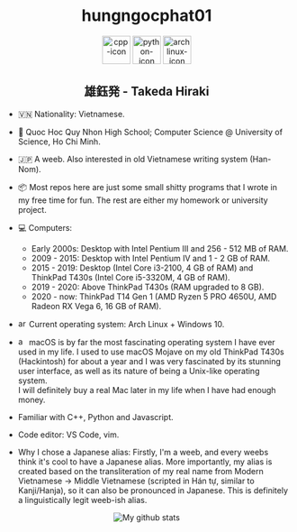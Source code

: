 <div align="center"><h1> hungngocphat01 </h1></div>

<div align="center">
<span>
  <img height="50" alt="cpp-icon" src="https://user-images.githubusercontent.com/42747200/46140125-da084900-c26d-11e8-8ea7-c45ae6306309.png"/>
  <img height="50" alt="python-icon" src="https://cdn3.iconfinder.com/data/icons/logos-and-brands-adobe/512/267_Python-512.png"/>
  <img height="50" alt="archlinux-icon" src="https://www.logolynx.com/images/logolynx/91/914639a1180c179a71fee283128b01c5.png"/>
</span></br>
  <h2> 雄鈺発 - Takeda Hiraki</h2>
</div>

- 🇻🇳 Nationality: Vietnamese.
- 🏫 Quoc Hoc Quy Nhon High School; Computer Science @ University of Science, Ho Chi Minh.
- 🇯🇵 A weeb. Also interested in old Vietnamese writing system (Han-Nom).
- 📦 Most repos here are just some small shitty programs that I wrote in my free time for fun. The rest are either my homework or university project.
- 💻 Computers: 
  - Early 2000s: Desktop with Intel Pentium III and 256 - 512 MB of RAM. 
  - 2009 - 2015: Desktop with Intel Pentium IV and 1 - 2 GB of RAM.
  - 2015 - 2019: Desktop (Intel Core i3-2100, 4 GB of RAM) and ThinkPad T430s (Intel Core i5-3320M, 4 GB of RAM).
  - 2019 - 2020: Above ThinkPad T430s (RAM upgraded to 8 GB).
  - 2020 - now: ThinkPad T14 Gen 1 (AMD Ryzen 5 PRO 4650U, AMD Radeon RX Vega 6, 16 GB of RAM).
  
- <img height="15" alt="archlinux-icon" src="https://www.logolynx.com/images/logolynx/91/914639a1180c179a71fee283128b01c5.png"/> Current operating system: Arch Linux  + Windows 10.
- <img height="15" alt="apple-icon" src="https://upload.wikimedia.org/wikipedia/commons/thumb/f/fa/Apple_logo_black.svg/505px-Apple_logo_black.svg.png"/> macOS is by far the most fascinating operating system I have ever used in my life. I used to use macOS Mojave on my old ThinkPad T430s (Hackintosh) for about a year and I was very fascinated by its stunning user interface, as well as its nature of being a Unix-like operating system. <br>I will definitely buy a real Mac later in my life when I have had enough money.

- Familiar with C++, Python and Javascript.
- Code editor: VS Code, vim.

- Why I chose a Japanese alias: Firstly, I'm a weeb, and every weebs think it's cool to have a Japanese alias. More importantly, my alias is created based on the transliteration of my real name from Modern Vietnamese -> Middle Vietnamese (scripted in Hán tự, similar to Kanji/Hanja), so it can also be pronounced in Japanese. This is definitely a linguistically legit  weeb-ish alias.

<div align="center">
<img alt="My github stats" src="https://github-readme-stats.vercel.app/api?username=hungngocphat01"/>
</div>
